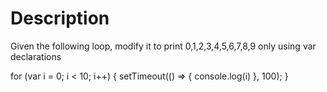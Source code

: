 # Description

Given the following loop, modify it to print 0,1,2,3,4,5,6,7,8,9 only using var declarations

for (var i = 0; i < 10; i++) {
setTimeout(() => {
console.log(i)
}, 100);
}
